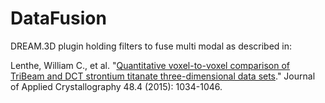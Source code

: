 # DataFusion
DREAM.3D plugin holding filters to fuse multi modal as described in:

Lenthe, William C., et al. "[Quantitative voxel-to-voxel comparison of TriBeam and DCT strontium titanate three-dimensional data sets](http://dx.doi.org/10.1107/S1600576715009231)." Journal of Applied Crystallography 48.4 (2015): 1034-1046.
